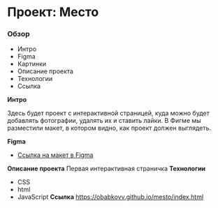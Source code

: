 # Проект: Место

### Обзор

* Интро
* Figma
* Картинки
* Описание проекта
* Технологии
* Ссылка

**Интро**

Здесь будет проект с интерактивной страницей, куда можно будет добавлять фотографии, удалять их и ставить лайки.
В Фигме мы разместили макет, в котором видно, как проект должен выглядеть.

**Figma**

* [Ссылка на макет в Figma](https://www.figma.com/file/2cn9N9jSkmxD84oJik7xL7/JavaScript.-Sprint-4?node-id=0%3A1)


**Описание проекта**
Первая интерактивная страничка
**Технологии**
- CSS
- html
- JavaScript
**Ссылка**
https://obabkovv.github.io/mesto/index.html
